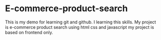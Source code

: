 # E-commerce-product-search
This is my demo for learning git and github. I learning this skills. My project is e-commerce product search using html css and javascript my project is based on frontend only. 
